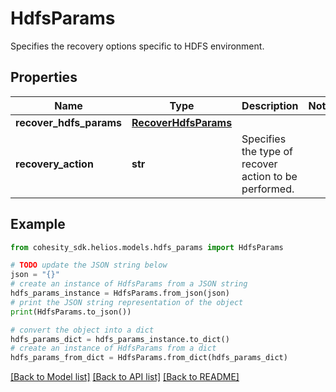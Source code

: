 # HdfsParams

Specifies the recovery options specific to HDFS environment.

## Properties

Name | Type | Description | Notes
------------ | ------------- | ------------- | -------------
**recover_hdfs_params** | [**RecoverHdfsParams**](RecoverHdfsParams.md) |  | 
**recovery_action** | **str** | Specifies the type of recover action to be performed. | 

## Example

```python
from cohesity_sdk.helios.models.hdfs_params import HdfsParams

# TODO update the JSON string below
json = "{}"
# create an instance of HdfsParams from a JSON string
hdfs_params_instance = HdfsParams.from_json(json)
# print the JSON string representation of the object
print(HdfsParams.to_json())

# convert the object into a dict
hdfs_params_dict = hdfs_params_instance.to_dict()
# create an instance of HdfsParams from a dict
hdfs_params_from_dict = HdfsParams.from_dict(hdfs_params_dict)
```
[[Back to Model list]](../README.md#documentation-for-models) [[Back to API list]](../README.md#documentation-for-api-endpoints) [[Back to README]](../README.md)


